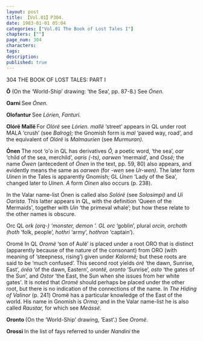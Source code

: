 ```yaml
---
layout: post
title: 【Vol.01】P304.
date: 1983-01-01 05:04
categories: ["Vol.01 The Book of Lost Tales I"]
chapters: [""]
page_num: 304
characters: 
tags: 
description: 
published: true
---
```


<p style="text-indent: 0;">
304      THE BOOK OF LOST TALES: PART I
</p>

<B>Ô</B>  (On the ‘World-Ship’ drawing: ‘the Sea’, pp. 87-8.) See <I>Ónen.</I>

<B>Oarni   </B>See <I>Ónen.</I>

<B>Olofantur   </B>See <I>Lórien, Fanturi.</I>

<B>Olórë Mallë </B>For <I>Olórë</I> see <I>Lórien. mallë</I> ‘street’ appears in QL under root MALA ‘crush’ (see <I>Balrog);</I> the Gnomish form is <I>mal</I> ‘paved way, road’, and the equivalent of <I>Olórë</I> is <I>Malmaurien</I> (see <I>Murmuran).</I>

<B>Ónen </B>The root ‘o'o in QL has derivatives <I>Ô,</I> a poetic word, ‘the sea’, <I>oar</I> ‘child of the sea, merchild’, <I>oaris (-ts), oarwen</I> ‘mermaid’, and <I>Ossë;</I> the name <I>Ôwen</I> (antecedent of <I>Ónen</I> in the text, pp. 59, 80) also appears, and evidently means the same as <I>oarwen</I> (for <I>-wen</I> see <I>Ur-wen).</I> The later form <I>Uinen</I> in the Tales is apparently Gnomish; GL <I>Únen</I> ‘Lady of the Sea’, changed later to <I>Uinen. A</I> form <I>Oinen</I> also occurs (p. 238).

In the Valar name-list Ónen is called also <I>Solórë</I> (see <I>Solosimpi)</I> and <I>Ui Oarista.</I> This latter appears in QL, with the definition ‘Queen of the Mermaids', together with <I>Uin</I> ‘the primeval whale’; but how these relate to the other names is obscure.

Orc   QL <I>ork (orq-) ‘monster, demon ’. GL orc</I> ‘goblin’, plural <I>orcin, orchoth (hoth</I> ‘folk, people’, <I>hothri</I> ‘army’, <I>hothron</I> ‘captain’).

Oromë   In QL <I>Oromë</I> ‘son of Aulë’ is placed under a root ORO that is distinct (apparently because of the nature of the consonant) from ORO (with meaning of ‘steepness, rising’) given under <I>Kalormë;</I> but these roots are said to be ‘much confused’. This second root yields <I>órë</I> ‘the dawn, Sunrise, East’, <I>órëa</I> ‘of the dawn, Eastern’, <I>orontë, oronto</I> ‘Sunrise’, <I>osto</I> ‘the gates of the Sun’, and <I>Ostor</I> ‘the East, the Sun when she issues from her white gates'. It is noted that <I>Oromë</I> should perhaps be placed under the other root, but there is no indication of the connections of the name. In <I>The Hiding of Valinor</I> (p. 241) Oromë has a particular knowledge of the East of the world. His name in Gnomish is <I>Orma;</I> and in the Valar name-list he is also called <I>Raustar,</I> for which see <I>Meássë.</I>

<B>Oronto   </B>(On the ‘World-Ship’ drawing, ‘East’.) See <I>Oromë.</I>

<B>Orossi   </B>In the list of fays referred to under <I>Nandini</I> the

